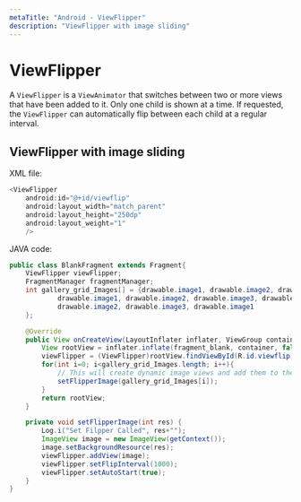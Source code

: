 ```yaml
---
metaTitle: "Android - ViewFlipper"
description: "ViewFlipper with image sliding"
---
```


# ViewFlipper


A `ViewFlipper` is a `ViewAnimator` that switches between two or more views that have been added to it. Only one child is shown at a time. If requested, the `ViewFlipper` can automatically flip between each child at a regular interval.



## ViewFlipper with image sliding


XML file:

```java
<ViewFlipper
    android:id="@+id/viewflip"
    android:layout_width="match_parent"
    android:layout_height="250dp"
    android:layout_weight="1"
    />

```

JAVA code:

```java
public class BlankFragment extends Fragment{
    ViewFlipper viewFlipper;
    FragmentManager fragmentManager;
    int gallery_grid_Images[] = {drawable.image1, drawable.image2, drawable.image3,
            drawable.image1, drawable.image2, drawable.image3, drawable.image1,
            drawable.image2, drawable.image3, drawable.image1
    };

    @Override
    public View onCreateView(LayoutInflater inflater, ViewGroup container, Bundle savedInstanceState){
        View rootView = inflater.inflate(fragment_blank, container, false);
        viewFlipper = (ViewFlipper)rootView.findViewById(R.id.viewflip);
        for(int i=0; i<gallery_grid_Images.length; i++){
            // This will create dynamic image views and add them to the ViewFlipper.
            setFlipperImage(gallery_grid_Images[i]);
        }
        return rootView;
    }

    private void setFlipperImage(int res) {
        Log.i("Set Filpper Called", res+"");
        ImageView image = new ImageView(getContext());
        image.setBackgroundResource(res);
        viewFlipper.addView(image);
        viewFlipper.setFlipInterval(1000);
        viewFlipper.setAutoStart(true);
    }
}

```

